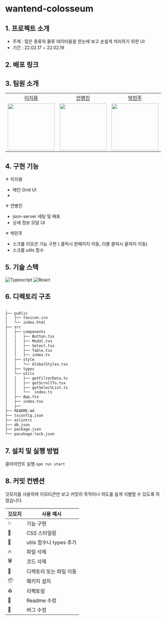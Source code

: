 # wantend-colosseum

## 1. 프로젝트 소개

- 주제 : 많은 종류의 물류 데이터들을 한눈에 보고 손쉽게 처리하기 위한 UI
- 기간 : 22.02.17 ~ 22.02.19



## 2. 배포 링크



## 3. 팀원 소개

<table>

  <tr align="center">
    <td><a href='https://github.com/Jiyong95'>이지용</a></td>
    <td><a href="https://github.com/BByungs">안병진</a></td>
    <td><a href="https://github.com/minjuice1">박민주</a></td>
  </tr>

  <tr align="center">
    <td><img src="https://avatars.githubusercontent.com/u/49055628?v=4" width="150px"/></td>
    <td><img src="https://avatars.githubusercontent.com/u/81910935?v=4"  width="150px"/></td>
    <td><img src="https://avatars.githubusercontent.com/u/82799961?v=4" width="150px"/></td>
  </tr>
</table>


## 4. 구현 기능

⚜ 이지용
* 메인 Grid UI
* 

⚜ 안병진
* json-server 세팅 및 배포
* 상세 정보 모달 UI
    
⚜ 박민주
* 스크롤 리모콘 기능 구현 ( 클릭시 한페이지 이동, 더블 클릭시 끝까지 이동)
* 스크롤 utils 함수
  

## 5. 기술 스택
![Typescript](https://img.shields.io/badge/TypeScript-007ACC?style=for-the-badge&logo=typescript&logoColor=white)
![React](https://img.shields.io/badge/React-20232A?style=for-the-badge&logo=react&logoColor=61DAFB)


## 6. 디렉토리 구조

```bash
.
├── public
│   ├── favicon.ico
│   └── index.html
├── src 
│   ├── components
│   │   ├── Button.tsx
│   │   ├── Modal.tsx
│   │   ├── Select.tsx
│   │   ├── Table.tsx
│   │   ├── index.ts
│   ├── style
│   │   └── GlobalStyles.tsx
│   ├── types
│   └── utils
│   │   ├── getFilterData.ts
│   │   ├── getScrollTo.tsx
│   │   ├── getSelectList.ts
│   │   └──  index.ts
│   ├── App.tsx
│   ├── index.tsx
│   ├── 
├── README.md
├── tsconfig.json
├── eslintrc
├── db.json
├── package.json
└── pacakage-lock.json
```


## 7. 설치 및 실행 방법
클라이언트 실행
    ```
    npm run start
    ```


## 8. 커밋 컨벤션

깃모지를 사용하여 이모티콘만 보고 커밋의 목적이나 의도를 쉽게 식별할 수 있도록 하였습니다.

| 깃모지 | 사용 예시 |
| --- | --- |
| :sparkles: | 기능 구현 |
| :lipstick: | CSS 스타일링 |
| :wrench: | utils 함수나 types 추가 |
| :fire: | 파일 삭제 |
| :wastebasket: | 코드 삭제 |
| 🚚 | 디렉토리 또는 파일 이동 |
| :package: | 패키지 설치 |
| ♻️ | 리팩토링 |
| 📝 | Readme 수정 |
| 🐛 | 버그 수정 |
